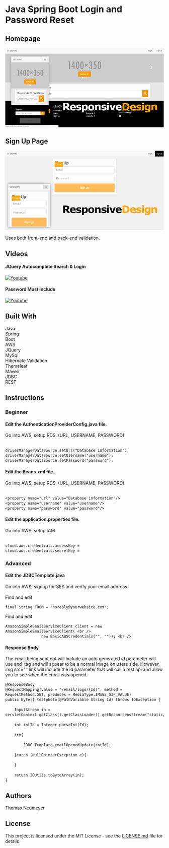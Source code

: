 # Java Spring Boot Login and Password Reset

## Homepage

![alt text](https://github.com/t-neu/Java_Spring_Boot_Ajax/blob/master/homepage.jpg?raw=true)

## Sign Up Page

![alt text](https://github.com/t-neu/Java_Spring_Boot_Ajax/blob/master/signup.jpg?raw=true)

Uses both front-end and back-end validation.

## Videos

#### JQuery Autocomplete Search & Login

[![Youtube](https://i.ytimg.com/vi/Kklw_QDzCq4/1.jpg?time=1496251253919)](https://youtu.be/Kklw_QDzCq4)

#### Password Must Include

[![Youtube](https://i.ytimg.com/vi/SPjyb1dSKLk/2.jpg?time=1496251253919)](https://youtu.be/SPjyb1dSKLk)

## Built With

Java<br />
Spring<br />
Boot<br />
AWS<br />
JQuery<br />
MySql<br />
Hibernate Validation<br />
Themeleaf<br />
Maven<br />
JDBC<br />
REST<br />

## Instructions

### Beginner <br />

#### Edit the AuthenticationProviderConfig.java file. <br />
Go into AWS, setup RDS. (URL, USERNAME, PASSWORD)<br />
<br />
```
driverManagerDataSource.setUrl("Database information");
driverManagerDataSource.setUsername("username");
driverManagerDataSource.setPassword("password");
```

#### Edit the Beans.xml file. <br />
Go into AWS, setup RDS. (URL, USERNAME, PASSWORD) <br />
<br />
```
<property name="url" value="Database information"/>
<property name="username" value="username"/>
<property name="password" value="password"/>
```

#### Edit the application.properties file. <br />
Go into AWS, setup IAM. <br />
<br />
```
cloud.aws.credentials.accessKey =
cloud.aws.credentials.secretKey =
```

### Advanced <br />

#### Edit the JDBCTemplate.java <br />
Go into AWS, signup for SES and verify your email address. <br />
<br />
Find and edit
```
final String FROM = "noreply@yourwebsite.com";
```
Find and edit
```
AmazonSimpleEmailServiceClient client = new AmazonSimpleEmailServiceClient( <br />
				new BasicAWSCredentials("", "")); <br />
```
				
#### Response Body <br />
The email being sent out will include an auto generated id parameter will use and <img> tag and will appear to be a normal image on users side. However, img src="" link will include the id parameter that will call a rest api and allow you to see when the email was opened. <br />
```
@ResponseBody
@RequestMapping(value = "/email/logo/{Id}", method = RequestMethod.GET, produces = MediaType.IMAGE_GIF_VALUE)
public byte[] testphoto(@PathVariable String Id) throws IOException {  

	InputStream in = servletContext.getClass().getClassLoader().getResourceAsStream("static/images/logo.gif");

	int intId = Integer.parseInt(Id);

	try{

		JDBC_Template.emailOpenedUpdate(intId);

	}catch (NullPointerException e){

	}

	return IOUtils.toByteArray(in);
}
```

## Authors

Thomas Neumeyer

## License

This project is licensed under the MIT License - see the [LICENSE.md](LICENSE.md) file for details
